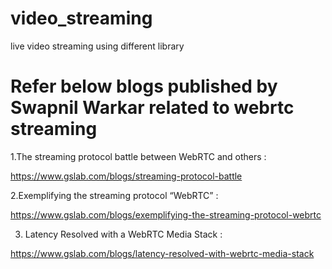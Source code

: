# video_streaming
live video streaming using different library

# Refer below blogs published by Swapnil Warkar related to webrtc streaming 
1.The streaming protocol battle between WebRTC and others :

https://www.gslab.com/blogs/streaming-protocol-battle

2.Exemplifying the streaming protocol “WebRTC” :

https://www.gslab.com/blogs/exemplifying-the-streaming-protocol-webrtc

3. Latency Resolved with a WebRTC Media Stack :

https://www.gslab.com/blogs/latency-resolved-with-webrtc-media-stack
